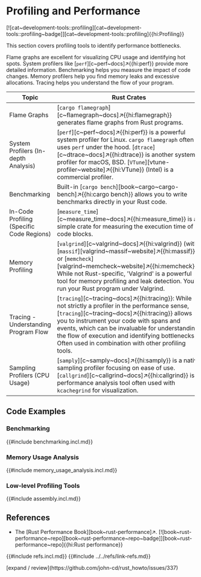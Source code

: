 # Profiling and Performance

[![cat~development-tools::profiling][cat~development-tools::profiling~badge]][cat~development-tools::profiling]{{hi:Profiling}}

This section covers profiling tools to identify performance bottlenecks.

Flame graphs are excellent for visualizing CPU usage and identifying hot spots. System profilers like [`perf`][c~perf~docs]↗{{hi:perf}} provide more detailed information. Benchmarking helps you measure the impact of code changes. Memory profilers help you find memory leaks and excessive allocations. Tracing helps you understand the flow of your program.

| Topic | Rust Crates |
|---|---|
| Flame Graphs | [`cargo flamegraph`][c~flamegraph~docs]↗{{hi:flamegraph}} generates flame graphs from Rust programs. |
| System Profilers (In-depth Analysis) | [`perf`][c~perf~docs]↗{{hi:perf}} is a powerful system profiler for Linux. `cargo flamegraph` often uses `perf` under the hood. [`dtrace`][c~dtrace~docs]↗{{hi:dtrace}} is another system profiler for macOS, BSD. [`VTune`][vtune-profiler~website]↗{{hi:VTune}} (Intel) is a commercial profiler. |
| Benchmarking | Built-in [`cargo bench`][book~cargo~cargo-bench]↗{{hi:cargo bench}} allows you to write benchmarks directly in your Rust code. |
| In-Code Profiling (Specific Code Regions) | [`measure_time`][c~measure_time~docs]↗{{hi:measure_time}} is a simple crate for measuring the execution time of code blocks. |
| Memory Profiling | [`valgrind`][c~valgrind~docs]↗{{hi:valgrind}} (with [`massif`][valgrind~massif~website]↗{{hi:massif}} or [`memcheck`][valgrind~memcheck~website]↗{{hi:memcheck}}): While not Rust-specific, 'Valgrind' is a powerful tool for memory profiling and leak detection. You'd run your Rust program under Valgrind. |
| Tracing - Understanding Program Flow | [`tracing`][c~tracing~docs]↗{{hi:tracing}}: While not strictly a profiler in the performance sense, [`tracing`][c~tracing~docs]↗{{hi:tracing}} allows you to instrument your code with spans and events, which can be invaluable for understanding the flow of execution and identifying bottlenecks. Often used in combination with other profiling tools. |
| Sampling Profilers (CPU Usage) | [`samply`][c~samply~docs]↗{{hi:samply}} is a native sampling profiler focusing on ease of use. [`callgrind`][c~callgrind~docs]↗{{hi:callgrind}} is a performance analysis tool often used with `kcachegrind` for visualization. |

## Code Examples

### Benchmarking

{{#include benchmarking.incl.md}}

### Memory Usage Analysis

{{#include memory_usage_analysis.incl.md}}

### Low-level Profiling Tools

{{#include assembly.incl.md}}

## References

- The [Rust Performance Book][book~rust-performance]↗. [![book~rust-performance~repo][book~rust-performance~repo~badge]][book~rust-performance~repo]{{hi:Rust performance}}

{{#include refs.incl.md}}
{{#include ../../refs/link-refs.md}}

<div class="hidden">
[expand / review](https://github.com/john-cd/rust_howto/issues/337)
</div>
